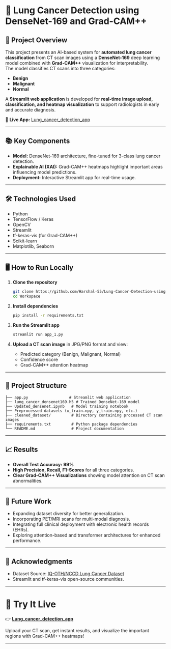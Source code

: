 # 🔬 Lung Cancer Detection using DenseNet-169 and Grad-CAM++

## 📄 Project Overview
This project presents an AI-based system for **automated lung cancer classification** from CT scan images using a **DenseNet-169** deep learning model combined with **Grad-CAM++** visualization for interpretability.  
The model classifies CT scans into three categories:
- **Benign**
- **Malignant**
- **Normal**

A **Streamlit web application** is developed for **real-time image upload, classification, and heatmap visualization** to support radiologists in early and accurate diagnosis.

🚀 **Live App:** [Lung_cancer_detection_app](https://a-lung-detection-09.streamlit.app/)

---

## 📚 Key Components
- **Model:** DenseNet-169 architecture, fine-tuned for 3-class lung cancer detection.
- **Explainable AI (XAI):** Grad-CAM++ heatmaps highlight important areas influencing model predictions.
- **Deployment:** Interactive Streamlit app for real-time usage.

---

## 🛠️ Technologies Used
- Python
- TensorFlow / Keras
- OpenCV
- Streamlit
- tf-keras-vis (for Grad-CAM++)
- Scikit-learn
- Matplotlib, Seaborn

---

## 🖥️ How to Run Locally

1. **Clone the repository**
   ```bash
   git clone https://github.com/Harshal-55/Lung-Cancer-Detection-using-DenseNet169.git
   cd Workspace
   ```

2. **Install dependencies**
   ```bash
   pip install -r requirements.txt
   ```

3. **Run the Streamlit app**
   ```bash
   streamlit run app_1.py
   ```

4. **Upload a CT scan image** in JPG/PNG format and view:
   - Predicted category (Benign, Malignant, Normal)
   - Confidence score
   - Grad-CAM++ attention heatmap

---

## 📂 Project Structure
```
├── app.py                  # Streamlit web application
├── lung_cancer_densenet169.h5 # Trained DenseNet-169 model
├── Updated_densenet.ipynb   # Model training notebook
├── Preprocessed datasets (x_train.npy, y_train.npy, etc.)
├── cleaned_dataset/         # Directory containing processed CT scan images
├── requirements.txt         # Python package dependencies
└── README.md                # Project documentation
```

---

## 📈 Results
- **Overall Test Accuracy:** **99%**
- **High Precision, Recall, F1-Scores** for all three categories.
- **Clear Grad-CAM++ Visualizations** showing model attention on CT scan abnormalities.

---

## 🔮 Future Work
- Expanding dataset diversity for better generalization.
- Incorporating PET/MRI scans for multi-modal diagnosis.
- Integrating full clinical deployment with electronic health records (EHRs).
- Exploring attention-based and transformer architectures for enhanced performance.

---

## 🙏 Acknowledgments
- Dataset Source: [IQ-OTH/NCCD Lung Cancer Dataset](https://www.kaggle.com/datasets/adityamahimkar/iqothnccd-lung-cancer-dataset)
- Streamlit and tf-keras-vis open-source communities.

---

# 🎯 Try It Live
👉 [**Lung_cancer_detection_app**](https://a-lung-detection-09.streamlit.app/)  

Upload your CT scan, get instant results, and visualize the important regions with Grad-CAM++ heatmaps!

---
